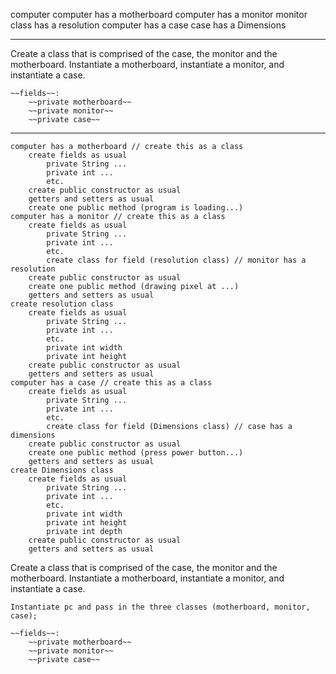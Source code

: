 computer
    computer has a motherboard
    computer has a monitor 
        monitor class has a resolution
    computer has a case 
        case has a Dimensions

---

Create a class that is comprised of the case, the monitor and the motherboard.
    Instantiate a motherboard, instantiate a monitor, and instantiate a case.
    
    ~~fields~~:
        ~~private motherboard~~
        ~~private monitor~~
        ~~private case~~

---

    computer has a motherboard // create this as a class
        create fields as usual
            private String ...
            private int ...
            etc.
        create public constructor as usual
        getters and setters as usual
        create one public method (program is loading...)
    computer has a monitor // create this as a class
        create fields as usual
            private String ...
            private int ...
            etc.
            create class for field (resolution class) // monitor has a resolution
        create public constructor as usual
        create one public method (drawing pixel at ...)
        getters and setters as usual
    create resolution class
        create fields as usual
            private String ...
            private int ...
            etc.
            private int width
            private int height
        create public constructor as usual
        getters and setters as usual
    computer has a case // create this as a class
        create fields as usual
            private String ...
            private int ...
            etc.
            create class for field (Dimensions class) // case has a dimensions
        create public constructor as usual
        create one public method (press power button...)
        getters and setters as usual
    create Dimensions class
        create fields as usual
            private String ...
            private int ...
            etc.
            private int width
            private int height
            private int depth
        create public constructor as usual
        getters and setters as usual

Create a class that is comprised of the case, the monitor and the motherboard.
    Instantiate a motherboard, instantiate a monitor, and instantiate a case.

    Instantiate pc and pass in the three classes (motherboard, monitor, case);

    ~~fields~~:
        ~~private motherboard~~
        ~~private monitor~~
        ~~private case~~